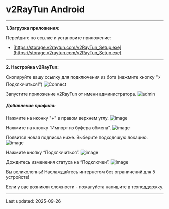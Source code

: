 # v2RayTun Android
------------


**1.Загрузка приложения:**

Перейдите по ссылке и установите приложение:
- [https://storage.v2raytun.com/v2RayTun_Setup.exe](https://storage.v2raytun.com/v2RayTun_Setup.exe)

------------
**2. Настройка v2RayTun:**

Скопируйте вашу ссылку для подключения из бота (нажмите кнопку “⚡️ Подключиться!”)
![Connect](https://github.com/skypathv/happ/blob/main/images/common/status.png)

Запустите приложение v2RayTun от имени администратора.
![admin](https://github.com/skypathv/happ/blob/main/images/windows/v2raytun/run_admin.png)

##### Добавление профиля:

Нажмите на иконку "+" в правом верхнем углу.
![image](https://github.com/skypathv/happ/blob/main/images/windows/v2raytun/plus_button.png)

Нажмите на кнопку “Импорт из буфера обмена”.
![image](https://github.com/skypathv/happ/blob/main/images/windows/v2raytun/clipboard.png)

Появится новая подписка ниже. Выберите подходящую локацию.
![image](https://github.com/skypathv/happ/blob/main/images/windows/v2raytun/sub_added.png)

Нажмите кнопку “Подключиться”.
![image](https://github.com/skypathv/happ/blob/main/images/windows/v2raytun/connect.png)

Дождитесь изменения статуса на “Подключен”.
![image](https://github.com/skypathv/happ/blob/main/images/windows/v2raytun/connected.png)

Вы великолепны! Наслаждайтесь интернетом без ограничений для 5 устройств!

Если у вас возникли сложности - пожалуйста напишите в техподдержку.




-----------
Last updated: 2025-09-26 
